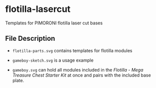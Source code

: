 # flotilla-lasercut

Templates for PIMORONI flotilla laser cut bases

## File Description

- `flotilla-parts.svg` contains templates for flotilla modules

- `gameboy-sketch.svg` is a usage example

- `gameboy.svg` can hold all modules included in the _Flotilla - Mega Treasure Chest Starter Kit_ at once and pairs with the included base plate.
